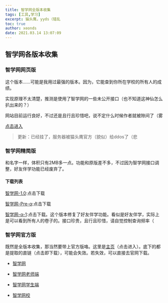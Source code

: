```yaml
---
title: 智学网全版本收集
tags: [工具,学习]
excerpt: 猫头鹰，yyds（错乱
toc: true
author: xeonds
date: 2021.03.14 13:07:09
---
```


## 智学网各版本收集

### 智学网网页版

这个版本……可能是我用过最强的版本。因为，它能查到你所在学校的所有人的成绩。

实现原理不太清楚，推测是使用了智学网的一些未公开接口（也不知道这神仙怎么扒出来的？）

网站目前运行良好，不过还是且行且珍惜吧，说不定什么时候作者就被隙间了（雾

[点击进入](http://z.sorasky.in:10086/Zhixue)  

>更新：已经挂了，服务器被猫头鹰官方（貌似）给ddos了（悲

### 智学网精简版

和名字一样，体积只有2MB多一点。功能和原版差不多，不过因为智学网接口调整，好友伴学功能已经废弃了。

#### 下载列表

[智学网-1.0](https://dreamweb.lanzous.com/i1iJSm42y8f):点击下载

[智学网-Pre-α](https://dreamweb.lanzous.com/i3ndhm44dxg):点击下载

[智学网-α-1](https://dreamweb.lanzous.com/iJUvmmb3b0h):点击下载。这个版本修复了好友伴学功能。看似是好友伴学，实际上是可以看到所有人的卷子的。接口珍贵，且行且珍惜，请自觉控制查询频率（

### 智学网官方版

既然是全版本收集，那当然要带上官方版咯。这里是[主页](https://www.zhixue.com)（点击进入）。底下的都是提取的直链（点击即下载），可能会失效。若失效，可以直接去官网下载。

* [智学网](https://static.zhixue.com/apk/ZhiXue_2081_jiagu.apk)  

* [智学网老师端](http://static.zhixue.com/apk/Zhixue.Teacher_1844_1171844_jiagu.apk)

* [智学网学生端](https://static.zhixue.com/apk/ZhiXueStudent_1511_jiagu.apk)

* [智学网校](https://static.zhixue.com/apk/ZhiXue.Pocket_1210_jiagu.apk)

